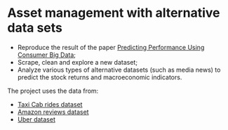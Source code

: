 # Asset management with alternative data sets

- Reproduce the result of the paper [Predicting Performance Using Consumer Big Data](https://scholar.harvard.edu/files/kenfroot/files/Predicting_Performance_Using_Consumer_Big_Data-Aug18.2021.pdf); 
- Scrape, clean and explore a new dataset;
- Analyze various types of alternative datasets (such as media news) to predict the stock returns and macroeconomic indicators.

The project uses the data from: 
- [Taxi Cab rides dataset](https://data.cityofnewyork.us/Transportation/2017-Yellow-Taxi-Trip-Data/biws-g3hs)
- [Amazon reviews dataset](http://jmcauley.ucsd.edu/data/amazon)
- [Uber dataset](https://kaggle.com/fivethirtyeight/uber-pickups-in-new-york-city)
